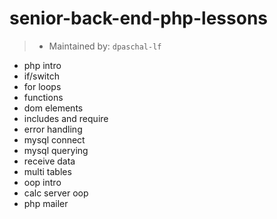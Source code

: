# senior-back-end-php-lessons

> - Maintained by: `dpaschal-lf`

- php intro
- if/switch
- for loops
- functions
- dom elements
- includes and require
- error handling
- mysql connect
- mysql querying
- receive data
- multi tables
- oop intro
- calc server oop
- php mailer
